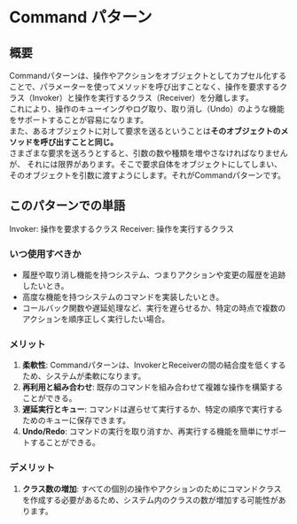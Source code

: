 # Command パターン

## 概要

Commandパターンは、操作やアクションをオブジェクトとしてカプセル化することで、パラメーターを使ってメソッドを呼び出すことなく、操作を要求するクラス（Invoker）と操作を実行するクラス（Receiver）を分離します。  
これにより、操作のキューイングやログ取り、取り消し（Undo）のような機能をサポートすることが容易になります。  
また、あるオブジェクトに対して要求を送るということは**そのオブジェクトのメソッドを呼び出すことと同じ。**  
さまざまな要求を送ろうとすると、引数の数や種類を増やさなければなりませんが、 それには限界があります。そこで要求自体をオブジェクトにしてしまい、そのオブジェクトを引数に渡すようにします。それがCommandパターンです。

## このパターンでの単語

Invoker: 操作を要求するクラス
Receiver: 操作を実行するクラス

### いつ使用すべきか

- 履歴や取り消し機能を持つシステム、つまりアクションや変更の履歴を追跡したいとき。
- 高度な機能を持つシステムのコマンドを実装したいとき。
- コールバック関数や遅延処理など、実行を遅らせるか、特定の時点で複数のアクションを順序正しく実行したい場合。

### メリット

1. **柔軟性**: Commandパターンは、InvokerとReceiverの間の結合度を低くするため、システムが柔軟になります。
2. **再利用と組み合わせ**: 既存のコマンドを組み合わせて複雑な操作を構築することができる。
3. **遅延実行とキュー**: コマンドは遅らせて実行するか、特定の順序で実行するためのキューに保存できます。
4. **Undo/Redo**: コマンドの実行を取り消すか、再実行する機能を簡単にサポートすることができる。

### デメリット

1. **クラス数の増加**: すべての個別の操作やアクションのためにコマンドクラスを作成する必要があるため、システム内のクラスの数が増加する可能性があります。
